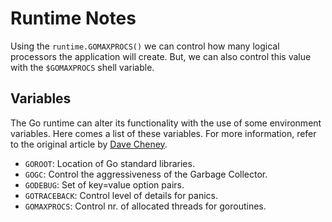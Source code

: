 Runtime Notes
=============

Using the `runtime.GOMAXPROCS()` we can control how many logical processors
the application will create.  But, we can also control this value with the
`$GOMAXPROCS` shell variable.


Variables
---------

The Go runtime can alter its functionality with the use of some environment variables.
Here comes a list of these variables.  For more information, refer to the original
article by [Dave Cheney][go-variables].

 - `GOROOT`:		Location of Go standard libraries.
 - `GOGC`:		Control the aggressiveness of the Garbage Collector.
 - `GODEBUG`:		Set of key=value option pairs.
 - `GOTRACEBACK`:	Control level of details for panics.
 - `GOMAXPROCS`:	Control nr. of allocated threads for goroutines.


[go-variables]:   http://dave.cheney.net/2015/11/29/a-whirlwind-tour-of-gos-runtime-environment-variables
